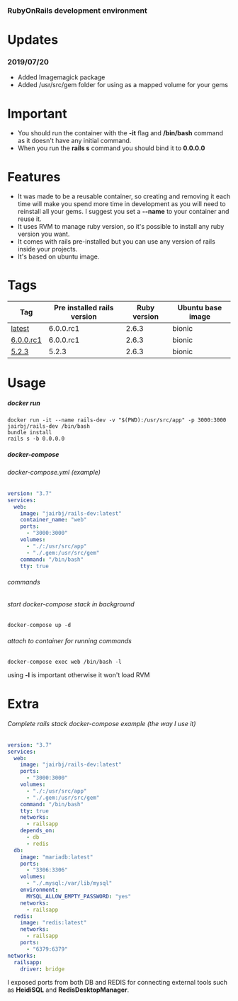 ### RubyOnRails development environment

# Updates
### 2019/07/20
- Added Imagemagick package
- Added /usr/src/gem folder for using as a mapped volume for your gems

# Important
- You should run the container with the **-it** flag and **/bin/bash** command as it doesn't have any initial command.
- When you run the **rails s** command you should bind it to **0.0.0.0**

# Features

- It was made to be a reusable container, so creating and removing it each time will make you spend more time in development as you will need to reinstall all your gems. I suggest you set a **--name** to your container and reuse it.
- It uses RVM to manage ruby version, so it's possible to install any ruby version you want.
- It comes with rails pre-installed but you can use any version of rails inside your projects.
- It's based on ubuntu image.

#  Tags
|Tag|Pre installed rails version|Ruby version|Ubuntu base image|
| ------------ | ------------ | ------------ | ------------ |
|[latest](https://github.com/jairbj/docker-rails-dev/blob/master/Dockerfile/latest/Dockerfile "latest")|6.0.0.rc1|2.6.3|bionic|
|[6.0.0.rc1](https://github.com/jairbj/docker-rails-dev/blob/master/Dockerfile/6.0.0.rc1/Dockerfile "6.0.0.rc1")|6.0.0.rc1|2.6.3|bionic|
|[5.2.3](https://github.com/jairbj/docker-rails-dev/blob/master/Dockerfile/5.2.3/Dockerfile "5.2.3")|5.2.3|2.6.3|bionic|

# Usage
##### docker run
```
docker run -it --name rails-dev -v "$(PWD):/usr/src/app" -p 3000:3000 jairbj/rails-dev /bin/bash
bundle install
rails s -b 0.0.0.0
```

##### docker-compose
###### docker-compose.yml (example)
```yaml
version: "3.7"
services:
  web:
    image: "jairbj/rails-dev:latest"
    container_name: "web"
    ports:
      - "3000:3000"
    volumes:
      - "./:/usr/src/app"
      - "./.gem:/usr/src/gem"
    command: "/bin/bash"
    tty: true
```
###### commands
###### start docker-compose stack in background
```
docker-compose up -d
```
###### attach to container for running commands
```
docker-compose exec web /bin/bash -l
```
using **-l** is important otherwise it won't load RVM

# Extra
###### Complete rails stack docker-compose example (the way I use it)
```yaml
version: "3.7"
services:
  web:
    image: "jairbj/rails-dev:latest"
    ports:
      - "3000:3000"
    volumes:
      - "./:/usr/src/app"
      - "./.gem:/usr/src/gem"
    command: "/bin/bash"
    tty: true
    networks:
      - railsapp
    depends_on:
      - db
      - redis
  db:
    image: "mariadb:latest"
    ports: 
      - "3306:3306"
    volumes:
      - "./.mysql:/var/lib/mysql"
    environment:
      MYSQL_ALLOW_EMPTY_PASSWORD: "yes"
    networks:
      - railsapp
  redis:
    image: "redis:latest"
    networks:
      - railsapp
    ports: 
      - "6379:6379"    
networks:
  railsapp:
    driver: bridge
```
I exposed ports from both DB and REDIS for connecting external tools such as **HeidiSQL** and **RedisDesktopManager**. 